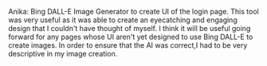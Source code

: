 Anika: Bing DALL-E Image Generator to create UI of the login page. This tool was very useful as it was able to create an eyecatching and engaging design that I couldn't have thought of myself. I think it will be useful going forward for any pages whose UI aren't yet designed to use Bing DALL-E to create images. In order to ensure that the AI was correct,I had to be very descriptive in my image creation.
